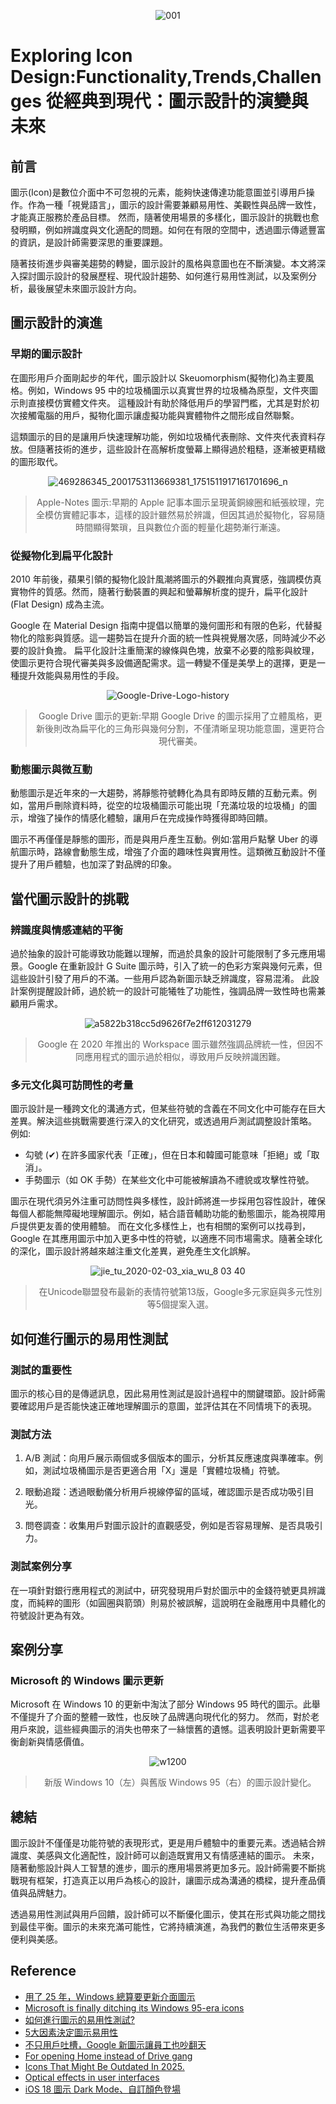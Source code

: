 <div align=center>

![001](https://github.com/user-attachments/assets/588e4834-d6fb-41bb-9594-c3927453cf78)

</div>

# Exploring Icon Design:Functionality,Trends,Challenges 從經典到現代：圖示設計的演變與未來

## 前言
圖示(Icon)是數位介面中不可忽視的元素，能夠快速傳達功能意圖並引導用戶操作。作為一種「視覺語言」，圖示的設計需要兼顧易用性、美觀性與品牌一致性，才能真正服務於產品目標。
然而，隨著使用場景的多樣化，圖示設計的挑戰也愈發明顯，例如辨識度與文化適配的問題。如何在有限的空間中，透過圖示傳遞豐富的資訊，是設計師需要深思的重要課題。

隨著技術進步與審美趨勢的轉變，圖示設計的風格與意圖也在不斷演變。本文將深入探討圖示設計的發展歷程、現代設計趨勢、如何進行易用性測試，以及案例分析，最後展望未來圖示設計方向。

## 圖示設計的演進
### 早期的圖示設計
在圖形用戶介面剛起步的年代，圖示設計以 Skeuomorphism(擬物化)為主要風格。例如，Windows 95 中的垃圾桶圖示以真實世界的垃圾桶為原型，文件夾圖示則直接模仿實體文件夾。
這種設計有助於降低用戶的學習門檻，尤其是對於初次接觸電腦的用戶，擬物化圖示讓虛擬功能與實體物件之間形成自然聯繫。

這類圖示的目的是讓用戶快速理解功能，例如垃圾桶代表刪除、文件夾代表資料存放。但隨著技術的進步，這些設計在高解析度螢幕上顯得過於粗糙，逐漸被更精緻的圖形取代。

<div align=center>
  
![469286345_2001753113669381_1751511917161701696_n](https://github.com/user-attachments/assets/5c3879be-dc0c-4945-b5ec-fc3dc51cf519)

> Apple-Notes 圖示:早期的 Apple 記事本圖示呈現黃銅線圈和紙張紋理，完全模仿實體記事本，這樣的設計雖然易於辨識，但因其過於擬物化，容易隨時間顯得繁瑣，且與數位介面的輕量化趨勢漸行漸遠。
</div>

### 從擬物化到扁平化設計
2010 年前後，蘋果引領的擬物化設計風潮將圖示的外觀推向真實感，強調模仿真實物件的質感。然而，隨著行動裝置的興起和螢幕解析度的提升，扁平化設計 (Flat Design) 成為主流。

Google 在 Material Design 指南中提倡以簡單的幾何圖形和有限的色彩，代替擬物化的陰影與質感。這一趨勢旨在提升介面的統一性與視覺層次感，同時減少不必要的設計負擔。
扁平化設計注重簡潔的線條與色塊，放棄不必要的陰影與紋理，使圖示更符合現代審美與多設備適配需求。這一轉變不僅是美學上的選擇，更是一種提升效能與易用性的手段。

<div align=center>
  
![Google-Drive-Logo-history](https://github.com/user-attachments/assets/46402dee-ff37-4790-ad67-dd21f7c4fbac)

> Google Drive 圖示的更新:早期 Google Drive 的圖示採用了立體風格，更新後則改為扁平化的三角形與幾何分割，不僅清晰呈現功能意圖，還更符合現代審美。
</div>

### 動態圖示與微互動
動態圖示是近年來的一大趨勢，將靜態符號轉化為具有即時反饋的互動元素。例如，當用戶刪除資料時，從空的垃圾桶圖示可能出現「充滿垃圾的垃圾桶」的圖示，增強了操作的情感化體驗，讓用戶在完成操作時獲得即時回饋。

圖示不再僅僅是靜態的圖形，而是與用戶產生互動。例如:當用戶點擊 Uber 的導航圖示時，路線會動態生成，增強了介面的趣味性與實用性。這類微互動設計不僅提升了用戶體驗，也加深了對品牌的印象。

## 當代圖示設計的挑戰
### 辨識度與情感連結的平衡
過於抽象的設計可能導致功能難以理解，而過於具象的設計可能限制了多元應用場景。Google 在重新設計 G Suite 圖示時，引入了統一的色彩方案與幾何元素，但這些設計引發了用戶的不滿。一些用戶認為新圖示缺乏辨識度，容易混淆。
此設計案例提醒設計師，過於統一的設計可能犧牲了功能性，強調品牌一致性時也需兼顧用戶需求。

<div align=center>
  
![a5822b318cc5d9626f7e2ff612031279](https://github.com/user-attachments/assets/07c3b597-f85d-4c4f-909e-a70bca561d83)

> Google 在 2020 年推出的 Workspace 圖示雖然強調品牌統一性，但因不同應用程式的圖示過於相似，導致用戶反映辨識困難。
</div>

### 多元文化與可訪問性的考量
圖示設計是一種跨文化的溝通方式，但某些符號的含義在不同文化中可能存在巨大差異。解決這些挑戰需要進行深入的文化研究，或透過用戶測試調整設計策略。
例如:
- 勾號 (✔) 在許多國家代表「正確」，但在日本和韓國可能意味「拒絕」或「取消」。
- 手勢圖示（如 OK 手勢）在某些文化中可能被解讀為不禮貌或攻擊性符號。

圖示在現代須另外注重可訪問性與多樣性，設計師將進一步採用包容性設計，確保每個人都能無障礙地理解圖示。例如，結合語音輔助功能的動態圖示，能為視障用戶提供更友善的使用體驗。
而在文化多樣性上，也有相關的案例可以找尋到，Google 在其應用圖示中加入更多中性的符號，以適應不同市場需求。隨著全球化的深化，圖示設計將越來越注重文化差異，避免產生文化誤解。

<div align=center>
  
![jie_tu_2020-02-03_xia_wu_8 03 40](https://github.com/user-attachments/assets/1fc5ee64-f273-4c38-9664-13b78ca71261)

> 在Unicode聯盟發布最新的表情符號第13版，Google多元家庭與多元性別等5個提案入選。
</div>

## 如何進行圖示的易用性測試
### 測試的重要性
圖示的核心目的是傳遞訊息，因此易用性測試是設計過程中的關鍵環節。設計師需要確認用戶是否能快速正確地理解圖示的意圖，並評估其在不同情境下的表現。

### 測試方法
1. A/B 測試：向用戶展示兩個或多個版本的圖示，分析其反應速度與準確率。例如，測試垃圾桶圖示是否更適合用「X」還是「實體垃圾桶」符號。

2. 眼動追蹤：透過眼動儀分析用戶視線停留的區域，確認圖示是否成功吸引目光。

3. 問卷調查：收集用戶對圖示設計的直觀感受，例如是否容易理解、是否具吸引力。

### 測試案例分享
在一項針對銀行應用程式的測試中，研究發現用戶對於圖示中的金錢符號更具辨識度，而純粹的圖形（如圓圈與箭頭）則易於被誤解，這說明在金融應用中具體化的符號設計更為有效。

## 案例分享
### Microsoft 的 Windows 圖示更新
Microsoft 在 Windows 10 的更新中淘汰了部分 Windows 95 時代的圖示。此舉不僅提升了介面的整體一致性，也反映了品牌邁向現代化的努力。
然而，對於老用戶來說，這些經典圖示的消失也帶來了一絲懷舊的遺憾。這表明設計更新需要平衡創新與情感價值。

<div align=center>
  
![w1200](https://github.com/user-attachments/assets/e856559b-0bcd-4cb2-9bb2-008c8ae04308)

> 新版 Windows 10（左）與舊版 Windows 95（右）的圖示設計變化。
</div>

## 總結
圖示設計不僅僅是功能符號的表現形式，更是用戶體驗中的重要元素。透過結合辨識度、美感與文化適配性，設計師可以創造既實用又有情感連結的圖示。
未來，隨著動態設計與人工智慧的進步，圖示的應用場景將更加多元。設計師需要不斷挑戰現有框架，打造真正以用戶為核心的設計，讓圖示成為溝通的橋樑，提升產品價值與品牌魅力。

透過易用性測試與用戶回饋，設計師可以不斷優化圖示，使其在形式與功能之間找到最佳平衡。圖示的未來充滿可能性，它將持續演進，為我們的數位生活帶來更多便利與美感。

## Reference
- [用了 25 年，Windows 總算要更新介面圖示](https://today.line.me/tw/v2/article/JKDqxJ)
- [Microsoft is finally ditching its Windows 95-era icons](https://www.theverge.com/2021/5/6/22422553/microsoft-windows-95-era-icons-removal-windows-10-update-sun-valley)
- [如何進行圖示的易用性測試?](https://medium.com/intersection-translation/%E5%A6%82%E4%BD%95%E9%80%B2%E8%A1%8C%E5%9C%96%E7%A4%BA%E7%9A%84%E6%98%93%E7%94%A8%E6%80%A7%E6%B8%AC%E8%A9%A6-%E5%9C%96%E7%A4%BA%E7%9C%9F%E7%9A%84%E5%8F%AF%E4%BB%A5%E5%A2%9E%E9%80%B2%E6%98%93%E7%94%A8%E6%80%A7%E5%97%8E-c2811905545e)
- [5大因素決定圖示易用性](https://vide.hpx.tw/5664)
- [不只用戶吐槽，Google 新圖示讓員工也吵翻天](https://technews.tw/2020/11/17/google-new-icons-are-not-popular/)
- [For opening Home instead of Drive gang](https://www.reddit.com/r/google/comments/jie6b7/for_opening_home_instead_of_drive_gang/?rdt=33160)
- [Icons That Might Be Outdated In 2025. ](https://www.linkedin.com/posts/vitalyfriedman_icons-that-might-be-outdated-in-2025-activity-7281582952155607040-3nVL?utm_medium=ios_app&utm_source=social_share_send&utm_campaign=copy_link)
- [Optical effects in user interfaces](https://medium.com/design-bridges/optical-effects-9fca82b4cd9a)
- [iOS 18 圖示 Dark Mode、自訂顏色登場](https://today.line.me/hk/v2/article/LXwymX0)
